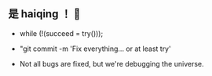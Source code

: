 ## 是 haiqing ！ 👋


- while (!(succeed = try()));

- "git commit -m 'Fix everything... or at least try'

- Not all bugs are fixed, but we're debugging the universe.
